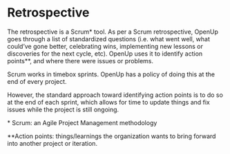 # Retrospective

The retrospective is a Scrum\* tool. As per a Scrum retrospective, OpenUp goes through a list of standardized questions \(i.e. what went well, what could’ve gone better, celebrating wins, implementing new lessons or discoveries for the next cycle, etc\). OpenUp uses it to identify action points\*\*, and where there were issues or problems.   


Scrum works in timebox sprints. OpenUp has a policy of doing this at the end of every project.

However, the standard approach toward identifying action points is to do so at the end of each sprint, which allows for time to update things and fix issues while the project is still ongoing.   


\* Scrum: an Agile Project Management methodology

\*\*Action points: things/learnings the organization wants to bring forward into another project or iteration.   


